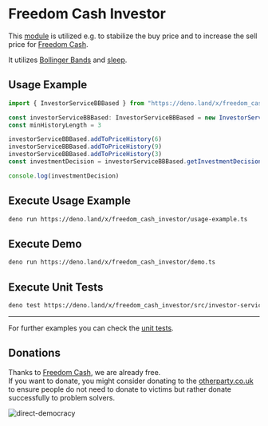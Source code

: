 # Freedom Cash Investor

This [module](https://deno.land/x/freedom_cash_investor) is utilized e.g. to stabilize the buy price and to increase the sell price for [Freedom Cash](https://github.com/monique-baumann/FreedomCash).  
  
It utilizes [Bollinger Bands](https://www.youtube.com/watch?v=-6cbdJulb7s) and [sleep](https://deno.land/x/sleep). 

## Usage Example
```ts
import { InvestorServiceBBBased } from "https://deno.land/x/freedom_cash_investor/src/investor-service.ts"

const investorServiceBBBased: InvestorServiceBBBased = new InvestorServiceBBBased(27)
const minHistoryLength = 3

investorServiceBBBased.addToPriceHistory(6)
investorServiceBBBased.addToPriceHistory(9)
investorServiceBBBased.addToPriceHistory(3)
const investmentDecision = investorServiceBBBased.getInvestmentDecision(minHistoryLength)

console.log(investmentDecision)
```

## Execute Usage Example
```sh
deno run https://deno.land/x/freedom_cash_investor/usage-example.ts
```

## Execute Demo
```sh
deno run https://deno.land/x/freedom_cash_investor/demo.ts
```

## Execute Unit Tests
```sh
deno test https://deno.land/x/freedom_cash_investor/src/investor-service.spec.ts
```

---
  
For further examples you can check the [unit tests](https://github.com/monique-baumann/FreedomCashInvestor/blob/main/src/investor-service.spec.ts).
  
## Donations
Thanks to [Freedom Cash](https://FreedomCash.org), we are already free.  
If you want to donate, you might consider donating to the [otherparty.co.uk](https://www.otherparty.co.uk/donate-crypto-the-other-party) to ensure people do not need to donate to victims but rather donate successfully to problem solvers.   
  
![direct-democracy](https://github.com/michael-spengler/sleep/assets/145258627/fe97b7da-62b4-4cf6-9be0-7b03b2f3095a)
